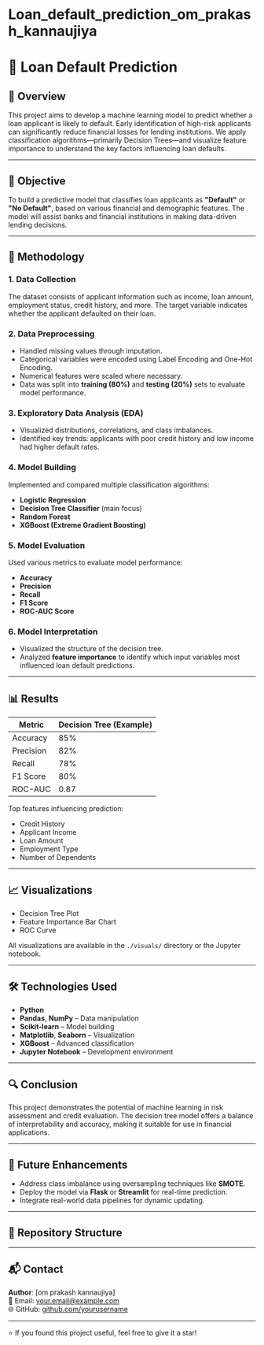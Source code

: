 # Loan_default_prediction_om_prakash_kannaujiya
# 🏦 Loan Default Prediction

## 📘 Overview

This project aims to develop a machine learning model to predict whether a loan applicant is likely to default. Early identification of high-risk applicants can significantly reduce financial losses for lending institutions. We apply classification algorithms—primarily Decision Trees—and visualize feature importance to understand the key factors influencing loan defaults.

---

## 🎯 Objective

To build a predictive model that classifies loan applicants as **"Default"** or **"No Default"**, based on various financial and demographic features. The model will assist banks and financial institutions in making data-driven lending decisions.

---

## 🧪 Methodology

### 1. **Data Collection**
The dataset consists of applicant information such as income, loan amount, employment status, credit history, and more. The target variable indicates whether the applicant defaulted on their loan.

### 2. **Data Preprocessing**
- Handled missing values through imputation.
- Categorical variables were encoded using Label Encoding and One-Hot Encoding.
- Numerical features were scaled where necessary.
- Data was split into **training (80%)** and **testing (20%)** sets to evaluate model performance.

### 3. **Exploratory Data Analysis (EDA)**
- Visualized distributions, correlations, and class imbalances.
- Identified key trends: applicants with poor credit history and low income had higher default rates.

### 4. **Model Building**
Implemented and compared multiple classification algorithms:
- **Logistic Regression**
- **Decision Tree Classifier** (main focus)
- **Random Forest**
- **XGBoost (Extreme Gradient Boosting)**

### 5. **Model Evaluation**
Used various metrics to evaluate model performance:
- **Accuracy**
- **Precision**
- **Recall**
- **F1 Score**
- **ROC-AUC Score**

### 6. **Model Interpretation**
- Visualized the structure of the decision tree.
- Analyzed **feature importance** to identify which input variables most influenced loan default predictions.

---

## 📊 Results

| Metric        | Decision Tree (Example) |
|---------------|--------------------------|
| Accuracy      | 85%                      |
| Precision     | 82%                      |
| Recall        | 78%                      |
| F1 Score      | 80%                      |
| ROC-AUC       | 0.87                     |

Top features influencing prediction:
- Credit History
- Applicant Income
- Loan Amount
- Employment Type
- Number of Dependents

---

## 📈 Visualizations

- Decision Tree Plot  
- Feature Importance Bar Chart  
- ROC Curve

All visualizations are available in the `./visuals/` directory or the Jupyter notebook.

---

## 🛠 Technologies Used

- **Python**
- **Pandas**, **NumPy** – Data manipulation
- **Scikit-learn** – Model building
- **Matplotlib**, **Seaborn** – Visualization
- **XGBoost** – Advanced classification
- **Jupyter Notebook** – Development environment

---

## 🔍 Conclusion

This project demonstrates the potential of machine learning in risk assessment and credit evaluation. The decision tree model offers a balance of interpretability and accuracy, making it suitable for use in financial applications.

---

## 🚀 Future Enhancements

- Address class imbalance using oversampling techniques like **SMOTE**.
- Deploy the model via **Flask** or **Streamlit** for real-time prediction.
- Integrate real-world data pipelines for dynamic updating.

---

## 📁 Repository Structure


---

## 📬 Contact

**Author**: [om prakash kannaujiya]  
📧 Email: your.email@example.com  
🌐 GitHub: [github.com/yourusername](https://github.com/yourusername)

---

⭐ If you found this project useful, feel free to give it a star!

